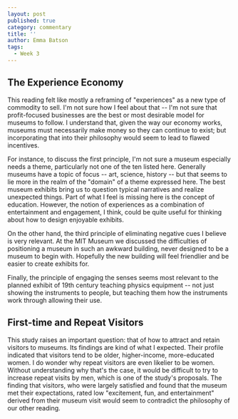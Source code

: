 ```yaml
---
layout: post
published: true
category: commentary
title: ''
author: Emma Batson
tags:
  - Week 3
---
```

## The Experience Economy

This reading felt like mostly a reframing of "experiences" as a new type of commodity to sell. I'm not sure how I feel about that -- I'm not sure that profit-focused businesses are the best or most desirable model for museums to follow. I understand that, given the way our economy works, museums must necessarily make money so they can continue to exist; but incorporating that into their philosophy would seem to lead to flawed incentives. 

For instance, to discuss the first principle, I'm not sure a museum especially needs a theme, particularly not one of the ten listed here. Generally museums have a topic of focus -- art, science, history -- but that seems to lie more in the realm of the "domain" of a theme expressed here. The best museum exhibits bring us to question typical narratives and realize unexpected things. Part of what I feel is missing here is the concept of education. However, the notion of experiences as a combination of entertainment and engagement, I think, could be quite useful for thinking about how to design enjoyable exhibits.

On the other hand, the third principle of eliminating negative cues I believe is very relevant. At the MIT Museum we discussed the difficulties of positioning a museum in such an awkward building, never designed to be a museum to begin with. Hopefully the new building will feel friendlier and be easier to create exhibits for. 

Finally, the principle of engaging the senses seems most relevant to the planned exhibit of 19th century teaching physics equipment -- not just showing the instruments to people, but teaching them how the instruments work through allowing their use.

## First-time and Repeat Visitors

This study raises an important question: that of how to attract and retain visitors to museums. Its findings are kind of what I expected. Their profile indicated that visitors tend to be older, higher-income, more-educated women. I do wonder why repeat visitors are even likelier to be women. Without understanding why that's the case, it would be difficult to try to increase repeat visits by men, which is one of the study's proposals. The finding that visitors, who were largely satisfied and found that the museum met their expectations, rated low "excitement, fun, and entertainment" derived from their museum visit would seem to contradict the philosophy of our other reading.